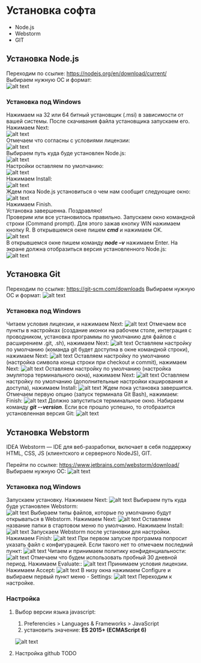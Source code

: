 # Установка софта

- Node.js
- Webstorm
- GIT



## Установка Node.js

Переходим по ссылке: https://nodejs.org/en/download/current/  
Выбираем нужную ОС и формат:  
![alt text](img/setup_nodejs_win_001.png "Node.js download page")  

### Установка под Windows

Нажимаем на 32 или 64 битный установщик (.msi) в зависимости от вашей системы. После скачивания файла установщика запускаем его.  
Нажимаем Next:  
![alt text](img/setup_nodejs_win_002.png "Welcome to setup wizard")  
Отмечаем что согласны с условиями лицензии:  
![alt text](img/setup_nodejs_win_003.png "End-User License Agreement")  
Выбираем путь куда буде установлен Node.js:  
![alt text](img/setup_nodejs_win_004.png "Node.js install destination folder")  
Настройки оставляем по умолчанию:  
![alt text](img/setup_nodejs_win_005.png "Custom setup")  
Нажимаем Install:  
![alt text](img/setup_nodejs_win_006.png "Ready to install")  
Ждем пока Node.js установиться о чем нам сообщит следующие окно:
![alt text](img/setup_nodejs_win_007.png "Completed install")  
Нажимаем Finish.  
Установка завершенна. Поздравляю!  
Проверим или все установилось правильно. Запускаем окно командной строки (Command prompt). Для этого зажав кнопку WIN нажимаем кнопку R. В открывшемся окне пишем ***cmd*** и нажимаем OK.  
![alt text](img/setup_nodejs_win_008.png "Run window")  
В открывшемся окне пишем команду ***node –v*** нажимаем Enter. На экране должна отобразиться версия установленного Node.js:  
![alt text](img/setup_nodejs_win_009.png "Command prompt")

## Установка Git

Переходим по ссылке: https://git-scm.com/downloads
Выбираем нужную ОС и формат:
![alt text](img/setup_git_win_001.png "Git download page")

### Установка под Windows

Читаем условия лицензии, и нажимаем Next:
![alt text](img/setup_git_win_002.png "GNU General Public License")
Отмечаем все пункты в настройках (создание иконки на рабочем столе, интеграция с проводником, установка программы по умолчанию для файлов с расширением .git, .sh), нажимаем Next:
![alt text](img/setup_git_win_003.png "Select components")
Оставляем  настройку по умолчанию (команда git будет доступна в окне командной строки), нажимаем Next:
![alt text](img/setup_git_win_004.png "git PATH setup")
Оставляем настройку по умолчанию (настройка символа конца строки при checkout и commit), нажимаем Next:
![alt text](img/setup_git_win_005.png "setup line ending conversion")
Оставляем настройку по умолчанию (настройка эмулятора терминального  окна), нажимаем Next:
![alt text](img/setup_git_win_006.png "configure terminal emulator")
Оставляем настройку по умолчанию (дополнительные настройки кэширования и доступа), нажимаем Install:
![alt text](img/setup_git_win_007.png "extra options")
Ждем пока установка завершится. Отмечаем первую опцию (запуск терминала Git Bash), нажимаем: Finish:
![alt text](img/setup_git_win_008.png "complete installation")
Должно запуститься терминальное окно. Набираем команду ***git --version***. Если все прошло успешно, то отобразится установленная версия Git:
![alt text](img/setup_git_win_009.png "check git version in teminal")


## Установка Webstorm

IDEA Webstorm — IDE для веб-разработки, включает в себя поддержку HTML, CSS, JS (клиентского и серверного NodeJS), GIT.

Перейти по ссылке: https://www.jetbrains.com/webstorm/download/
Выбираем нужную ОС:
![alt text](img/setup_ws_win_001.png "download WebStorm")

### Установка под Windows

Запускаем установку. Нажимаем Next:
![alt text](img/setup_ws_win_002.png "welcome to setup wizard")
Выбираем путь куда буде установлен Webstorm:  
![alt text](img/setup_ws_win_003.png "choose installation location")
Выбираем типы файлов, которые по умолчанию будут открываться в Webstorm. Нажимаем Next:
![alt text](img/setup_ws_win_004.png "installation options")
Оставляем название папки в стартовом меню по умолчанию.  Нажимаем Install:
![alt text](img/setup_ws_win_005.png "start menu folder")
Запускаем Webstorm после установки для настройки. Нажимаем Finish:
![alt text](img/setup_ws_win_006.png "completing setup wizard")
При первом запуске программа попросит указать файл с конфигурацией. Если такого нет то отмечаем последний пункт:
![alt text](img/setup_ws_win_007.png "import configuration")
Читаем и принимаем политику конфиденциальности:
![alt text](img/setup_ws_win_008.png "privacy policy")
Отмечаем что будем использовать пробный 30 дневной период. Нажимаем Evaluate::
![alt text](img/setup_ws_win_009.png "license activation")
Принимаем условия лицензии. Нажимаем Accept:
![alt text](img/setup_ws_win_010.png "license agreement")
В низу окна нажимаем Configure и выбираем первый пункт меню - Settings:
![alt text](img/setup_ws_win_011.png "configure settings")
Переходим к настройке.

### Настройка

1. Выбор версии языка javascript:

   1. Preferencies > Languages & Frameworks > JavaScript
   2. установить значение: **ES 2015+ (ECMAScript 6)**

    ![alt text](img/setup_ws_win_011.png "javascript language version")

2. Настройка github
   TODO
